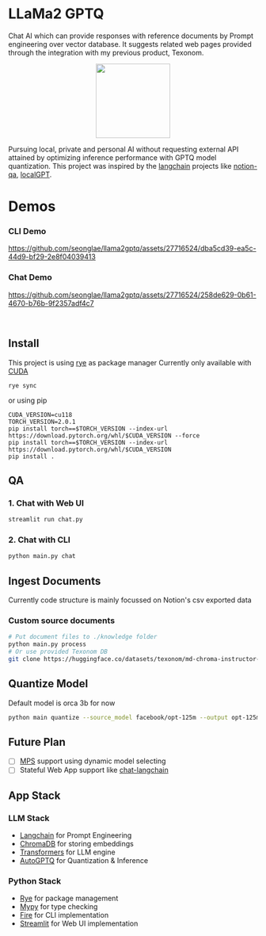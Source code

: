 # LLaMa2 GPTQ

Chat AI which can provide responses with reference documents by Prompt engineering over vector database. It suggests related web pages provided through the integration with my previous product, Texonom.

<p align="center">
<img src="img/angryface.png" style="width: 150px"/>
</p>

Pursuing local, private and personal AI without requesting external API attained by optimizing inference performance with GPTQ model quantization. This project was inspired by the [langchain](https://github.com/hwchase17/langchain) projects like [notion-qa](https://github.com/hwchase17/notion-qa), [localGPT](https://github.com/PromtEngineer/localGPT).

# Demos

### CLI Demo

https://github.com/seonglae/llama2gptq/assets/27716524/dba5cd39-ea5c-44d9-bf29-2e8f04039413

### Chat Demo

https://github.com/seonglae/llama2gptq/assets/27716524/258de629-0b61-4670-b76b-9f2357adf4c7

<br/>

## Install

This project is using [rye](https://mitsuhiko.github.io/rye/) as package manager
Currently only available with [CUDA](https://texonom.com/a9e934a523d346c5a984d95e3d0676e3)

```
rye sync
```

or using pip

```
CUDA_VERSION=cu118
TORCH_VERSION=2.0.1
pip install torch==$TORCH_VERSION --index-url https://download.pytorch.org/whl/$CUDA_VERSION --force
pip install torch==$TORCH_VERSION --index-url https://download.pytorch.org/whl/$CUDA_VERSION
pip install .
```

## QA

### 1. Chat with Web UI

```zsh
streamlit run chat.py
```

### 2. Chat with CLI

```zsh
python main.py chat
```

## Ingest Documents

Currently code structure is mainly focussed on Notion's csv exported data

### Custom source documents

```zsh
# Put document files to ./knowledge folder
python main.py process
# Or use provided Texonom DB
git clone https://huggingface.co/datasets/texonom/md-chroma-instructor-xl db
```

## Quantize Model

Default model is orca 3b for now

```zsh
python main quantize --source_model facebook/opt-125m --output opt-125m-4bit-gptq --push
```

## Future Plan

- [ ] [MPS](https://texonom.com/8d71e4de36e4416c83f65ee7bdaa412b) support using dynamic model selecting
- [ ] Stateful Web App support like [chat-langchain](https://chat.langchain.dev/)

## App Stack

### LLM Stack

- [Langchain](https://texonom.com/945567c597364cbb98336ca08c059856) for Prompt Engineering
- [ChromaDB](https://texonom.com/8af886db7d684e03911a86b652620816) for storing embeddings
- [Transformers](https://texonom.com/f5101287cc9249ab812e281e374e5629) for LLM engine
- [AutoGPTQ](https://github.com/PanQiWei/AutoGPTQ) for Quantization & Inference

### Python Stack

- [Rye](https://texonom.com/rye-429b5d5f3d7f4026ab5d1abd61facc73) for package management
- [Mypy](https://texonom.com/8a894731430f4138ac0fdd522cd74772) for type checking
- [Fire](https://github.com/google/python-fire) for CLI implementation
- [Streamlit](https://texonom.com/9e295c64d27e4999878a022b1c538964) for Web UI implementation

